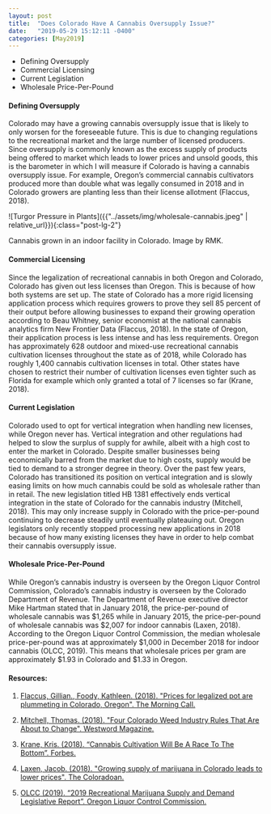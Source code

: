 ```yaml
---
layout: post
title:  "Does Colorado Have A Cannabis Oversupply Issue?"
date:   "2019-05-29 15:12:11 -0400"
categories: [May2019]
---
```



* Defining Oversupply
* Commercial Licensing
* Current Legislation
* Wholesale Price-Per-Pound


#### Defining Oversupply
Colorado may have a growing cannabis oversupply issue that is likely to only worsen for the foreseeable future. This is due to changing regulations to the recreational market and the large number of licensed producers. Since oversupply is commonly known as the excess supply of products being offered to market which leads to lower prices and unsold goods, this is the barometer in which I will measure if Colorado is having a cannabis oversupply issue. For example, Oregon’s commercial cannabis cultivators produced more than double what was legally consumed in 2018 and in Colorado growers are planting less than their license allotment (Flaccus, 2018).

![Turgor Pressure in Plants]({{"../assets/img/wholesale-cannabis.jpeg" | relative_url}}){:class="post-lg-2"}
<div class="text-center blog-caption">
Cannabis grown in an indoor facility in Colorado. Image by RMK. 
</div>

#### Commercial Licensing
Since the legalization of recreational cannabis in both Oregon and Colorado, Colorado has given out less licenses than Oregon. This is because of how both systems are set up. The state of Colorado has a more rigid licensing application process which requires growers to prove they sell 85 percent of their output before allowing businesses to expand their growing operation according to Beau Whitney, senior economist at the national cannabis analytics firm New Frontier Data (Flaccus, 2018). In the state of Oregon, their application process is less intense and has less requirements. Oregon has approximately 628 outdoor and mixed-use recreational cannabis cultivation licenses throughout the state as of 2018, while Colorado has roughly 1,400 cannabis cultivation licenses in total. Other states have chosen to restrict their number of cultivation licenses even tighter such as Florida for example which only granted a total of 7 licenses so far (Krane, 2018). 

#### Current Legislation
Colorado used to opt for vertical integration when handling new licenses, while Oregon never has. Vertical integration and other regulations had helped to slow the surplus of supply for awhile, albeit with a high cost to enter the market in Colorado. Despite smaller businesses being economically barred from the market due to high costs, supply would be tied to demand to a stronger degree in theory. Over the past few years, Colorado has transitioned its position on vertical integration and is slowly easing limits on how much cannabis could be sold as wholesale rather than in retail. The new legislation titled HB 1381 effectively ends vertical integration in the state of Colorado for the cannabis industry (Mitchell, 2018). This may only increase supply in Colorado with the price-per-pound continuing to decrease steadily until eventually plateauing out. Oregon legislators only recently stopped processing new applications in 2018 because of how many existing licenses they have in order to help combat their cannabis oversupply issue.

#### Wholesale Price-Per-Pound
While Oregon’s cannabis industry is overseen by the Oregon Liquor Control Commission, Colorado’s cannabis industry is overseen by the Colorado Department of Revenue. The Department of Revenue executive director Mike Hartman stated that in January 2018, the price-per-pound of wholesale cannabis was $1,265 while in January 2015, the price-per-pound of wholesale cannabis was $2,007 for indoor cannabis (Laxen, 2018). According to the Oregon Liquor Control Commission, the median wholesale price-per-pound was at approximately $1,000 in December 2018 for indoor cannabis (OLCC, 2019). This means that wholesale prices per gram are approximately $1.93 in Colorado and $1.33 in Oregon. 

#### Resources:
1. <a href="https://www.mcall.com/business/mc-biz-oregon-colorado-pot-supply-20180803-story.html">Flaccus, Gillian., Foody, Kathleen. (2018). "Prices for legalized pot are plummeting in Colorado, Oregon". The Morning Call.</a>

2.  <a href="https://www.westword.com/marijuana/colorado-marijuana-industry-regulations-four-rules-that-are-about-to-change-10931839">Mitchell, Thomas. (2018). "Four Colorado Weed Industry Rules That Are About to Change". Westword Magazine.</a>

3. <a href="https://www.forbes.com/sites/kriskrane/2018/04/25/cannabis-cultivation-will-be-a-race-to-the-bottom/">Krane, Kris. (2018). “Cannabis Cultivation Will Be A Race To The Bottom”. Forbes.</a>

4. <a href="https://amp.coloradoan.com/amp/722513002">Laxen, Jacob. (2018). "Growing supply of marijuana in Colorado leads to lower prices". The Coloradoan.</a>

5. <a href="https://www.oregon.gov/olcc/marijuana/Documents/Bulletins/2019%20Supply%20and%20Demand%20Legislative%20Report%20FINAL%20for%20Publication(PDFA).pdf">OLCC (2019). “2019 Recreational Marijuana Supply and Demand Legislative Report”. Oregon Liquor Control Commission.</a>


